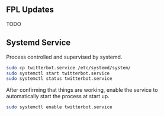 ## FPL Updates

TODO

## Systemd Service

Process controlled and supervised by systemd.

```bash
sudo cp twitterbot.service /etc/systemd/system/
sudo systemctl start twitterbot.service
sudo systemctl status twitterbot.service
```

After confirming that things are working, enable the service to<br>
automatically start the process at start up.

```bash
sudo systemctl enable twitterbot.service
```
